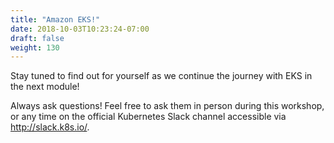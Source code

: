 ```yaml
---
title: "Amazon EKS!"
date: 2018-10-03T10:23:24-07:00
draft: false
weight: 130
---
```


Stay tuned to find out for yourself as we continue the journey with EKS in the next module!

Always ask questions!  Feel free to ask them in person during this workshop, or any time on the official Kubernetes Slack channel accessible via http://slack.k8s.io/.
